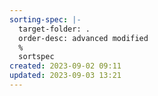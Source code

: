```yaml
---
sorting-spec: |-
  target-folder: .
  order-desc: advanced modified
  %
  sortspec
created: 2023-09-02 09:11
updated: 2023-09-03 13:21
---
```

